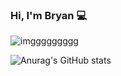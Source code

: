 ### Hi, I'm Bryan 💻
![imggggggggg](https://user-images.githubusercontent.com/64910219/116794848-e3956580-aa95-11eb-817e-a4b75e9d1ed9.png)

![Anurag's GitHub stats](https://github-readme-stats.vercel.app/api?bat-e404=anuraghazra&show_icons=true&theme=tokyonight)

<!--
**bat-e404/bat-e404** is a ✨ _special_ ✨ repository because its `README.md` (this file) appears on your GitHub profile.

Here are some ideas to get you started:

- 🔭 I’m currently working on ...
- 🌱 I’m currently learning ...
- 👯 I’m looking to collaborate on ...
- 🤔 I’m looking for help with ...
- 💬 Ask me about ...
- 📫 How to reach me: ...
- 😄 Pronouns: ...
- ⚡ Fun fact: ...
-->
